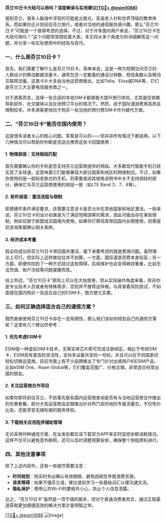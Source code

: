 **芬兰10日卡大陆可以用吗？深度解读与实用建议[[TG💪+ @esim1088](https://t.me/s/esim1088)]**

提到芬兰，很多人脑海中浮现的可能是北极光、圣诞老人村和世界顶级的教育体系。而如果你正计划前往芬兰旅行，或者对当地的通信服务感兴趣，那么“芬兰10日卡”可能是一个值得考虑的选择。不过，对于许多国内用户来说，“芬兰10日卡在大陆可用吗？”这个问题常常困扰着大家。本文将从多个角度为你详细解答这一问题，并分享一些实际使用中的经验与技巧。

### 一、什么是芬兰10日卡？

首先，我们需要了解什么是芬兰10日卡。简单来说，这是一种为短期访问芬兰的人群设计的移动数据流量卡，通常包含一定数量的通话分钟数、短信条数以及移动互联网流量。这类卡片大多由当地运营商推出，比如Telia、Elisa或DNA等，它们是芬兰三大主要电信服务商之一。

对于游客而言，选择一张合适的本地SIM卡能够极大提升旅行体验，尤其是在依赖导航软件、社交媒体以及在线预订平台的情况下。然而，由于国际漫游费用高昂且限制较多，许多游客更倾向于购买一张当地的预付费SIM卡作为替代方案。

### 二、“芬兰10日卡”能否在国内使用？

这是很多读者关心的核心问题。答案是可以的——但并非所有情况下都适用。以下几种情况可以帮助你判断是否适合携带这张卡回国使用：

#### 1. **物理层面：支持频段匹配**
   首先需要确认你的手机是否支持芬兰运营商提供的频段。大多数现代智能手机已经实现了全球通，这意味着它们能够兼容大部分国家和地区的网络制式。不过，如果你使用的是一部较老款式的手机，则需要查阅其规格说明书中关于支持频段的部分，确保它与芬兰运营商使用的频段一致（如LTE Band 3、7、8等）。

#### 2. **软件层面：激活流程与限制**
   即使硬件条件满足要求，还需要注意该卡是否允许在其他国家和地区激活。一般来说，芬兰10日卡的设计初衷是为了满足短期游客的需求，因此可能会存在某些限制，例如仅限于欧盟成员国境内使用。如果你打算将其带回国内长期使用，则需提前咨询客服确认相关条款。

#### 3. **经济成本考量**
   假设你成功将芬兰10日卡带回国并激活，接下来要考虑的就是费用问题。虽然理论上可行，但实际上这样做往往并不划算。一方面，国际漫游资费本身较高；另一方面，即便你找到了一种方式绕过这些障碍，后续维护也会变得麻烦重重，比如无法充值、账户冻结等问题接踵而至。

综上所述，“芬兰10日卡”原则上可以在大陆使用，但从实际操作角度来看，除非你是专业技术人员或者有特殊需求，否则并不推荐这样做。与其冒着风险尝试，不如直接在国内购买一张适合自己的ESIM卡，既方便又实惠。

### 三、如何正确选择适合自己的通信方案？

既然直接使用芬兰10日卡存在一定局限性，那么我们该如何规划自己的通信方案呢？这里有几个建议供参考：

#### 1. **优先考虑ESIM卡**
   ESIM是一种虚拟SIM卡技术，无需实体芯片即可完成注册绑定。相比于传统SIM卡，ESIM具有更高的灵活性，支持多设备共享同一号码，并且可以在不同国家间轻松切换运营商。目前市面上有不少品牌推出了专门针对出境用户的ESIM产品，比如eSIM One、Roam Global等，它们覆盖范围广、价格合理，非常适合经常出国的朋友。

#### 2. **关注运营商合作项目**
   如果你即将前往芬兰，不妨事先联系国内运营商查询是否有与当地运营商合作推出的优惠套餐。部分大型运营商会定期推出针对热门目的地的专属流量包，不仅性价比高，还能享受无缝衔接的服务体验。

#### 3. **下载相关应用程序辅助管理**
   无论采用何种通信方案，在出发前都应该下载官方APP来实时监控余额消耗情况。这样不仅可以避免意外断网，还可以及时调整预算安排，确保整个旅程顺利进行。

### 四、其他注意事项

除了上述内容外，还有一些细节需要注意：

- **时间规划**：购买时务必确认有效期限，避免因疏忽导致浪费资源。
- **语言障碍**：如果不懂芬兰语，建议提前学习一些基础词汇以便沟通交流。
- **隐私保护**：使用公共Wi-Fi时要格外小心，防止个人信息泄露。

总之，“芬兰10日卡”虽然是一项不错的服务，但对于普通消费者而言，通过正规渠道获取更加便捷高效的解决方案才是明智之举。

[[TG💪+ @esim1088](https://t.me/s/esim1088) ![Image](https://i.postimg.cc/4NQfJmqS/Snipaste-2025-05-13-00-14-12.png)]